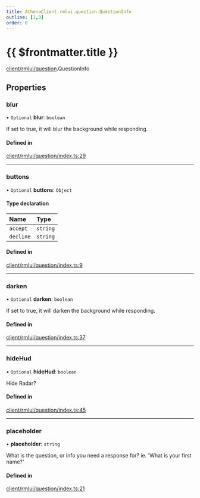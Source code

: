 ```yaml
---
title: AthenaClient.rmlui.question.QuestionInfo
outline: [1,3]
order: 0
---
```


# {{ $frontmatter.title }}


[client/rmlui/question](../modules/client_rmlui_question.md).QuestionInfo

## Properties

### blur

• `Optional` **blur**: `boolean`

If set to true, it will blur the background while responding.

#### Defined in

[client/rmlui/question/index.ts:29](https://github.com/Stuyk/altv-athena/blob/a762ea7/src/core/client/rmlui/question/index.ts#L29)

___

### buttons

• `Optional` **buttons**: `Object`

#### Type declaration

| Name | Type |
| :------ | :------ |
| `accept` | `string` |
| `decline` | `string` |

#### Defined in

[client/rmlui/question/index.ts:9](https://github.com/Stuyk/altv-athena/blob/a762ea7/src/core/client/rmlui/question/index.ts#L9)

___

### darken

• `Optional` **darken**: `boolean`

If set to true, it will darken the background while responding.

#### Defined in

[client/rmlui/question/index.ts:37](https://github.com/Stuyk/altv-athena/blob/a762ea7/src/core/client/rmlui/question/index.ts#L37)

___

### hideHud

• `Optional` **hideHud**: `boolean`

Hide Radar?

#### Defined in

[client/rmlui/question/index.ts:45](https://github.com/Stuyk/altv-athena/blob/a762ea7/src/core/client/rmlui/question/index.ts#L45)

___

### placeholder

• **placeholder**: `string`

What is the question, or info you need a response for?
ie. 'What is your first name?'

#### Defined in

[client/rmlui/question/index.ts:21](https://github.com/Stuyk/altv-athena/blob/a762ea7/src/core/client/rmlui/question/index.ts#L21)
